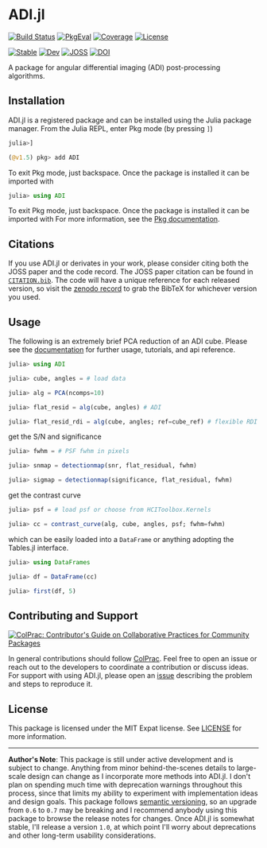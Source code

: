 # ADI.jl

[![Build Status](https://github.com/juliahci/ADI.jl/workflows/CI/badge.svg?branch=master)](https://github.com/juliahci/ADI.jl/actions)
[![PkgEval](https://juliaci.github.io/NanosoldierReports/pkgeval_badges/A/ADI.svg)](https://juliaci.github.io/NanosoldierReports/pkgeval_badges/report.html)
[![Coverage](https://codecov.io/gh/juliahci/ADI.jl/branch/master/graph/badge.svg)](https://codecov.io/gh/juliahci/ADI.jl)
[![License](https://img.shields.io/badge/License-MIT-yellow.svg)](https://opensource.org/licenses/MIT)

[![Stable](https://img.shields.io/badge/docs-stable-blue.svg)](https://juliahci.github.io/ADI.jl/stable)
[![Dev](https://img.shields.io/badge/docs-dev-blue.svg)](https://juliahci.github.io/ADI.jl/dev) 
[![JOSS](https://joss.theoj.org/papers/32605be405e024fcbd15cd81dfdf9985/status.svg)](https://joss.theoj.org/papers/32605be405e024fcbd15cd81dfdf9985)
[![DOI](https://zenodo.org/badge/250468435.svg)](https://zenodo.org/badge/latestdoi/250468435)

A package for angular differential imaging (ADI) post-processing algorithms.

## Installation

ADI.jl is a registered package and can be installed using the Julia package manager. From the Julia REPL, enter Pkg mode (by pressing `]`)

```julia
julia>]

(@v1.5) pkg> add ADI
```

To exit Pkg mode, just backspace. Once the package is installed it can be imported with

```julia
julia> using ADI
```

To exit Pkg mode, just backspace. Once the package is installed it can be imported with
For more information, see the [Pkg documentation](https://docs.julialang.org/en/v1/stdlib/Pkg/).

## Citations

If you use ADI.jl or derivates in your work, please consider citing both the JOSS paper and the code record. The JOSS paper citation can be found in [`CITATION.bib`](CITATION.bib). The code will have a unique reference for each released version, so visit the [zenodo record](https://doi.org/10.5281/zenodo.3977789) to grab the BibTeX for whichever version you used.

## Usage

The following is an extremely brief PCA reduction of an ADI cube. Please see the [documentation](https://juliahci.github.io/ADI.jl/dev/) for further usage, tutorials, and api reference.

```julia
julia> using ADI

julia> cube, angles = # load data

julia> alg = PCA(ncomps=10)

julia> flat_resid = alg(cube, angles) # ADI

julia> flat_resid_rdi = alg(cube, angles; ref=cube_ref) # flexible RDI
```

get the S/N and significance

```julia
julia> fwhm = # PSF fwhm in pixels

julia> snmap = detectionmap(snr, flat_residual, fwhm)

julia> sigmap = detectionmap(significance, flat_residual, fwhm)
```

get the contrast curve

```julia
julia> psf = # load psf or choose from HCIToolbox.Kernels

julia> cc = contrast_curve(alg, cube, angles, psf; fwhm=fwhm)
```

which can be easily loaded into a `DataFrame` or anything adopting the Tables.jl interface.

```julia
julia> using DataFrames

julia> df = DataFrame(cc)

julia> first(df, 5)
```

## Contributing and Support

[![ColPrac: Contributor's Guide on Collaborative Practices for Community Packages](https://img.shields.io/badge/ColPrac-Contributor's%20Guide-blueviolet)](https://github.com/SciML/ColPrac)

In general contributions should follow [ColPrac](https://github.com/SciML/ColPrac). Feel free to open an issue or reach out to the developers to coordinate a contribution or discuss ideas. For support with using ADI.jl, please open an [issue](
https://github.com/JuliaHCI/ADI.jl/issues/new/) describing the problem and steps to reproduce it.

## License

This package is licensed under the MIT Expat license. See [LICENSE](LICENSE) for more information.

---

**Author's Note**: This package is still under active development and is subject to change. Anything from minor behind-the-scenes details to large-scale design can change as I incorporate more methods into ADI.jl. I don't plan on spending much time with deprecation warnings throughout this process, since that limits my ability to experiment with implementation ideas and design goals. This package follows [semantic versioning](https://semver.org/), so an upgrade from `0.6` to `0.7` may be breaking and I recommend anybody using this package to browse the release notes for changes. Once ADI.jl is somewhat stable, I'll release a version `1.0`, at which point I'll worry about deprecations and other long-term usability considerations.
